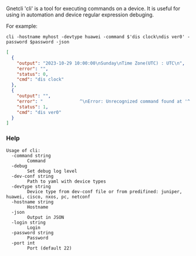 Gnetcli 'cli' is a tool for executing commands on a device.
It is useful for using in automation and device regular expression debuging.

For example:

```shell
cli -hostname myhost -devtype huawei -command $'dis clock\ndis ver0' -password $password -json
```

```json
[
  {
    "output": "2023-10-29 10:00:00\nSunday\nTime Zone(UTC) : UTC\n",
    "error": "",
    "status": 0,
    "cmd": "dis clock"
  },
  {
    "output": "",
    "error": "              ^\nError: Unrecognized command found at '^' position.\n",
    "status": 1,
    "cmd": "dis ver0"
  }
]
```

### Help

```
Usage of cli:
  -command string
    	Command
  -debug
    	Set debug log level
  -dev-conf string
    	Path to yaml with device types
  -devtype string
    	Device type from dev-conf file or from predifined: juniper, huawei, cisco, nxos, pc, netconf
  -hostname string
    	Hostname
  -json
    	Output in JSON
  -login string
    	Login
  -password string
    	Password
  -port int
    	Port (default 22)
```
